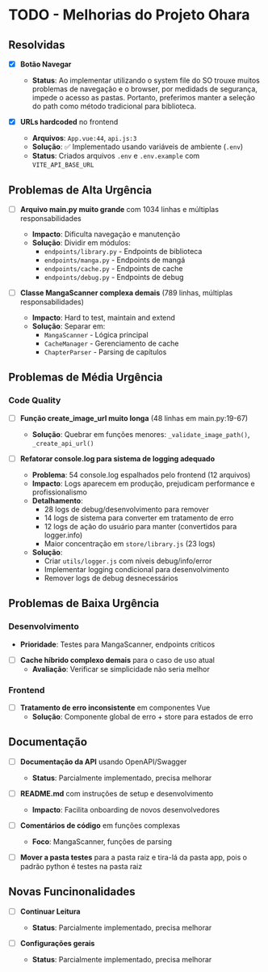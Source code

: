 # TODO - Melhorias do Projeto Ohara

## Resolvidas

- [x] **Botão Navegar** 
  - **Status**: Ao implementar utilizando o system file do SO trouxe muitos problemas de navegação e o browser, por medidads de segurança, impede o acesso as pastas. Portanto, preferimos manter a seleção do path como método tradicional para biblioteca.

- [x] **URLs hardcoded** no frontend
  - **Arquivos**: `App.vue:44`, `api.js:3`
  - **Solução**: ✅ Implementado usando variáveis de ambiente (`.env`)
  - **Status**: Criados arquivos `.env` e `.env.example` com `VITE_API_BASE_URL`


## Problemas de Alta Urgência

- [ ] **Arquivo main.py muito grande** com 1034 linhas e múltiplas responsabilidades
  - **Impacto**: Dificulta navegação e manutenção
  - **Solução**: Dividir em módulos:
    - `endpoints/library.py` - Endpoints de biblioteca
    - `endpoints/manga.py` - Endpoints de mangá  
    - `endpoints/cache.py` - Endpoints de cache
    - `endpoints/debug.py` - Endpoints de debug

- [ ] **Classe MangaScanner complexa demais** (789 linhas, múltiplas responsabilidades)
  - **Impacto**: Hard to test, maintain and extend
  - **Solução**: Separar em:
    - `MangaScanner` - Lógica principal
    - `CacheManager` - Gerenciamento de cache
    - `ChapterParser` - Parsing de capítulos

## Problemas de Média Urgência

### Code Quality

- [ ] **Função create_image_url muito longa** (48 linhas em main.py:19-67)
  - **Solução**: Quebrar em funções menores: `_validate_image_path()`, `_create_api_url()`


- [ ] **Refatorar console.log para sistema de logging adequado**
  - **Problema**: 54 console.log espalhados pelo frontend (12 arquivos)
  - **Impacto**: Logs aparecem em produção, prejudicam performance e profissionalismo
  - **Detalhamento**:
    - 28 logs de debug/desenvolvimento para remover
    - 14 logs de sistema para converter em tratamento de erro
    - 12 logs de ação do usuário para manter (convertidos para logger.info)
    - Maior concentração em `store/library.js` (23 logs)
  - **Solução**: 
    - Criar `utils/logger.js` com níveis debug/info/error
    - Implementar logging condicional para desenvolvimento
    - Remover logs de debug desnecessários

## Problemas de Baixa Urgência

### Desenvolvimento

  - **Prioridade**: Testes para MangaScanner, endpoints críticos

- [ ] **Cache híbrido complexo demais** para o caso de uso atual
  - **Avaliação**: Verificar se simplicidade não seria melhor

### Frontend

- [ ] **Tratamento de erro inconsistente** em componentes Vue
  - **Solução**: Componente global de erro + store para estados de erro

## Documentação

- [ ] **Documentação da API** usando OpenAPI/Swagger
  - **Status**: Parcialmente implementado, precisa melhorar

- [ ] **README.md** com instruções de setup e desenvolvimento
  - **Impacto**: Facilita onboarding de novos desenvolvedores

- [ ] **Comentários de código** em funções complexas
  - **Foco**: MangaScanner, funções de parsing

- [ ] **Mover a pasta testes** para a pasta raiz e tira-lá da pasta app, pois o padrão python é testes na pasta raiz

## Novas Funcinonalidades 

- [ ] **Continuar Leitura** 
  - **Status**: Parcialmente implementado, precisa melhorar

- [ ] **Configurações gerais** 
  - **Status**: Parcialmente implementado, precisa melhorar


